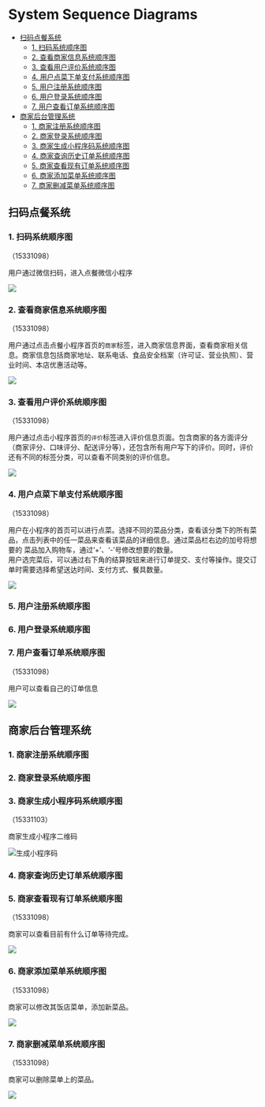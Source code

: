 # System Sequence Diagrams

- [扫码点餐系统](#扫码点餐系统)
  - [1. 扫码系统顺序图](#1-扫码系统顺序图)
  - [2. 查看商家信息系统顺序图](#2-查看商家信息系统顺序图)
  - [3. 查看用户评价系统顺序图](#3-查看用户评价系统顺序图)
  - [4. 用户点菜下单支付系统顺序图](#4-用户点菜下单支付系统顺序图)
  - [5. 用户注册系统顺序图](#5-用户注册系统顺序图)
  - [6. 用户登录系统顺序图](#6-用户登录系统顺序图)
  - [7. 用户查看订单系统顺序图](#7-用户查看订单系统顺序图)
- [商家后台管理系统](#商家后台管理系统)
  - [1. 商家注册系统顺序图](#1-商家注册系统顺序图)
  - [2. 商家登录系统顺序图](#2-商家登录系统顺序图)
  - [3. 商家生成小程序码系统顺序图](#3-商家生成小程序码系统顺序图)
  - [4. 商家查询历史订单系统顺序图](#4-商家查询历史订单系统顺序图)
  - [5. 商家查看现有订单系统顺序图](#5-商家查看现有订单系统顺序图)
  - [6. 商家添加菜单系统顺序图](#6-商家添加菜单系统顺序图)
  - [7. 商家删减菜单系统顺序图](#7-商家删减菜单系统顺序图)


## 扫码点餐系统

### 1. 扫码系统顺序图
（15331098）

用户通过微信扫码，进入点餐微信小程序  

![](../assets/images/sequence1.png)

### 2. 查看商家信息系统顺序图
（15331098）

用户通过点击点餐小程序首页的`商家`标签，进入商家信息界面，查看商家相关信息。商家信息包括商家地址、联系电话、食品安全档案（许可证、营业执照）、营业时间、本店优惠活动等。  

![](../assets/images/sequence2.png)


### 3. 查看用户评价系统顺序图
（15331098）

用户通过点击小程序首页的`评价`标签进入评价信息页面。包含商家的各方面评分（商家评分、口味评分、配送评分等），还包含所有用户写下的评价。同时，评价还有不同的标签分类，可以查看不同类别的评价信息。  

![](../assets/images/sequence3.png)  

### 4. 用户点菜下单支付系统顺序图
（15331098）

用户在小程序的首页可以进行点菜。选择不同的菜品分类，查看该分类下的所有菜品，点击列表中的任一菜品来查看该菜品的详细信息。通过菜品栏右边的加号将想要的
菜品加入购物车，通过‘+’、‘-’号修改想要的数量。  
用户选完菜后，可以通过右下角的结算按钮来进行订单提交、支付等操作。提交订单时需要选择希望送达时间、支付方式、餐具数量。

![](../assets/images/sequence4.png)

### 5. 用户注册系统顺序图



### 6. 用户登录系统顺序图



### 7. 用户查看订单系统顺序图
（15331098）

用户可以查看自己的订单信息  

![](../assets/images/sequence8.png)

## 商家后台管理系统

### 1. 商家注册系统顺序图



### 2. 商家登录系统顺序图



### 3. 商家生成小程序码系统顺序图

（15331103）

商家生成小程序二维码

![生成小程序码](../assets/images/sequence10.png)

### 4. 商家查询历史订单系统顺序图



### 5. 商家查看现有订单系统顺序图
（15331098）

商家可以查看目前有什么订单等待完成。

![](../assets/images/sequence5.png)

### 6. 商家添加菜单系统顺序图
（15331098）

商家可以修改其饭店菜单，添加新菜品。

![](../assets/images/sequence6.png)

### 7. 商家删减菜单系统顺序图
（15331098）

商家可以删除菜单上的菜品。

![](../assets/images/sequence7.png)
